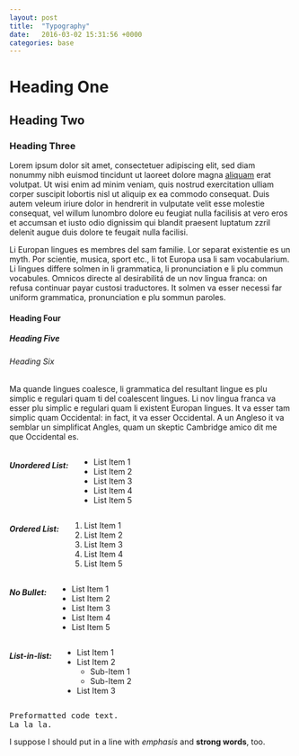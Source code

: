 ```yaml
---
layout: post
title:  "Typography"
date:   2016-03-02 15:31:56 +0000
categories: base
---
```


<div class="rowcolumn">

<h1>Heading One</h1>

<h2>Heading Two</h2>

<h3>Heading Three</h3>

<p class="lead-text">Lorem ipsum dolor sit amet, consectetuer adipiscing elit, sed diam nonummy nibh euismod tincidunt ut laoreet dolore magna <a href="foo.html">aliquam</a> erat volutpat. Ut wisi enim ad minim veniam, quis nostrud exercitation ulliam corper suscipit lobortis nisl ut aliquip ex ea commodo consequat. Duis autem veleum iriure dolor in hendrerit in vulputate velit esse molestie consequat, vel willum lunombro dolore eu feugiat nulla facilisis at vero eros et accumsan et iusto odio dignissim qui blandit praesent luptatum zzril delenit augue duis dolore te feugait nulla facilisi.</p>

<p>Li Europan lingues es membres del sam familie. Lor separat existentie es un myth. Por scientie, musica, sport etc., li tot Europa usa li sam vocabularium. Li lingues differe solmen in li grammatica, li pronunciation e li plu commun vocabules. Omnicos directe al desirabilitá de un nov lingua franca: on refusa continuar payar custosi traductores. It solmen va esser necessi far uniform grammatica, pronunciation e plu sommun paroles.</p>

<h4>Heading Four</h4>
<h5>Heading Five</h5>
<h6>Heading Six</h6>

<p>Ma quande lingues coalesce, li grammatica del resultant lingue es plu simplic e regulari quam ti del coalescent lingues. Li nov lingua franca va esser plu simplic e regulari quam li existent Europan lingues. It va esser tam simplic quam Occidental: in fact, it va esser Occidental. A un Angleso it va semblar un simplificat Angles, quam un skeptic Cambridge amico dit me que Occidental es.</p>

<div class="row">
    <div class="medium-3 columns">
    <h5>Unordered List:</h5>
        <ul>
            <li>List Item 1</li>
            <li>List Item 2</li>
            <li>List Item 3</li>
            <li>List Item 4</li>
            <li>List Item 5</li>
        </ul>
    </div>
    <div class="medium-3 columns">
        <h5>Ordered List:</h5>
        <ol>
            <li>List Item 1</li>
            <li>List Item 2</li>
            <li>List Item 3</li>
            <li>List Item 4</li>
            <li>List Item 5</li>
        </ol>
    </div>
    <div class="medium-3 columns">
        <h5>No Bullet:</h5>
        <ul class="no-bullet">
            <li>List Item 1</li>
            <li>List Item 2</li>
            <li>List Item 3</li>
            <li>List Item 4</li>
            <li>List Item 5</li>
        </ul>
    </div>
    <div class="medium-3 columns">
        <h5>List-in-list:</h5>
        <ul>
            <li>List Item 1</li>
            <li>List Item 2
                <ul>
                    <li>Sub-Item 1</li>
                    <li>Sub-Item 2</li>
                </ul>
            </li>
            <li>List Item 3</li>
        </ul>
    </div>
</div>

<pre>Preformatted code text.
La la la.</pre>

<p>I suppose I should put in a line with <em>emphasis</em> and <strong>strong words</strong>, too.</p>

</div>
